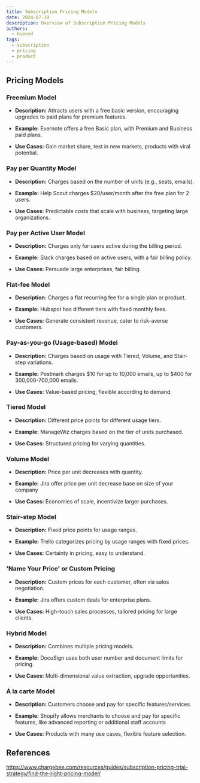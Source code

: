 ```yaml
---
title: Subscription Pricing Models
date: 2024-07-19
description: Overview of Subscription Pricing Models
authors:
  - hieuvd
tags:
  - subscription
  - pricing
  - product
---
```


## Pricing Models

### Freemium Model

- **Description:** Attracts users with a free basic version, encouraging upgrades to paid plans for premium features.

- **Example:** Evernote offers a free Basic plan, with Premium and Business paid plans.

- **Use Cases:** Gain market share, test in new markets, products with viral potential.

### Pay per Quantity Model

- **Description:** Charges based on the number of units (e.g., seats, emails).

- **Example:** Help Scout charges $20/user/month after the free plan for 2 users.

- **Use Cases:** Predictable costs that scale with business, targeting large organizations.

### Pay per Active User Model

- **Description:** Charges only for users active during the billing period.

- **Example:** Slack charges based on active users, with a fair billing policy.

- **Use Cases:** Persuade large enterprises, fair billing.

### Flat-fee Model

- **Description:** Charges a flat recurring fee for a single plan or product.

- **Example:** Hubspot has different tiers with fixed monthly fees.

- **Use Cases:** Generate consistent revenue, cater to risk-averse customers.

### Pay-as-you-go (Usage-based) Model

- **Description:** Charges based on usage with Tiered, Volume, and Stair-step variations.

- **Example:** Postmark charges $10 for up to 10,000 emails, up to $400 for 300,000-700,000 emails.

- **Use Cases:** Value-based pricing, flexible according to demand.

### Tiered Model

- **Description:** Different price points for different usage tiers.

- **Example:** ManageWiz charges based on the tier of units purchased.

- **Use Cases:** Structured pricing for varying quantities.

### Volume Model

- **Description:** Price per unit decreases with quantity.

- **Example:** Jira offer price per unit decrease base on size of your company

- **Use Cases:** Economies of scale, incentivize larger purchases.

### Stair-step Model

- **Description:** Fixed price points for usage ranges.

- **Example:** Trello categorizes pricing by usage ranges with fixed prices.

- **Use Cases:** Certainty in pricing, easy to understand.

### 'Name Your Price' or Custom Pricing

- **Description:** Custom prices for each customer, often via sales negotiation.

- **Example:** Jira offers custom deals for enterprise plans.

- **Use Cases:** High-touch sales processes, tailored pricing for large clients.

### Hybrid Model

- **Description:** Combines multiple pricing models.

- **Example:** DocuSign uses both user number and document limits for pricing.

- **Use Cases:** Multi-dimensional value extraction, upgrade opportunities.

### À la carte Model

- **Description:** Customers choose and pay for specific features/services.

- **Example:** Shopify allows merchants to choose and pay for specific features, like advanced reporting or additional staff accounts

- **Use Cases:** Products with many use cases, flexible feature selection.

## References

https://www.chargebee.com/resources/guides/subscription-pricing-trial-strategy/find-the-right-pricing-model/
